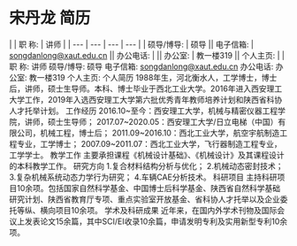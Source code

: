 # 宋丹龙 简历

|  | 职 称: | 讲师 |
| --- | --- | --- | --- |
| 硕导/博导: | 硕导 || 电子信箱: | songdanlong@xaut.edu.cn || 办公电话: |  || 办公室: | 教一楼319 || 个人主页: |  |
职 称:
讲师
硕导/博导:
硕导
电子信箱:
songdanlong@xaut.edu.cn
办公电话:
办公室:
教一楼319
个人主页:
个人简历
1988年生，河北衡水人，工学博士，博士后，讲师，硕士生导师。本科、博士毕业于西北工业大学。2016年进入西安理工大学工作，2019年入选西安理工大学第六批优秀青年教师培养计划和陕西省科协人才托举计划。
工作经历
2016.10~至今：西安理工大学，机械与精密仪器工程学院，讲师，硕士生导师；
2017.07~2020.05：西安理工大学/日立电梯（中国）有限公司，机械工程，博士后；
2011.09~2016.10：西北工业大学，航空宇航制造工程专业，工学博士；
2007.09~2011.07：西北工业大学，飞行器制造工程专业，工学学士。
教学工作
主要承担课程《机械设计基础》、《机械设计》及其课程设计的本科教学工作。
研究方向
1.复合材料结构分析与优化；
2.机械动态密封技术；
3.复杂机械系统动态力学行为研究；
4.车辆CAE分析技术。
科研项目
主持科研项目10余项。包括国家自然科学基金、中国博士后科学基金、陕西省自然科学基础研究计划、陕西省教育厅专项、重点实验室开放基金、省科协人才托举以及企业委托等纵、横向项目10余项。
学术及科研成果
近年来，在国内外学术刊物及国际会议上发表论文15余篇，其中SCI/EI收录10余篇，申请发明专利及实用新型专利10余项。
